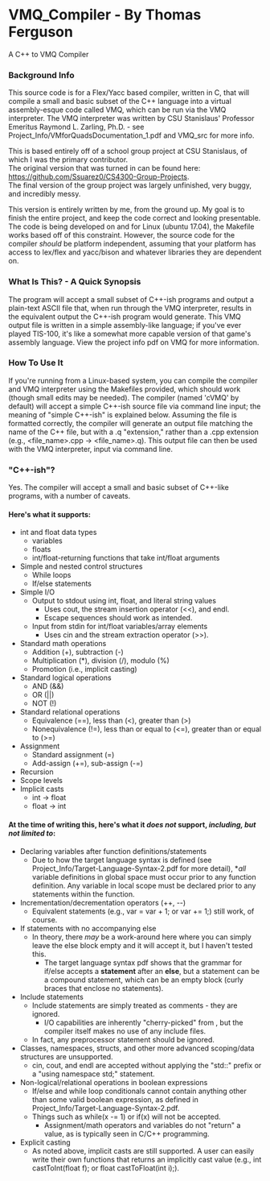 # VMQ_Compiler - By Thomas Ferguson
A C++ to VMQ Compiler

### Background Info
This source code is for a Flex/Yacc based compiler, written in C, that will compile a small and basic subset of the C++ language into a virtual assembly-esque code called VMQ, which can be run via the VMQ interpreter.  The VMQ interpreter was written by CSU Stanislaus' Professor Emeritus Raymond L. Zarling, Ph.D. - see Project_Info/VMforQuadsDocumentation_1.pdf and VMQ_src for more info.

This is based entirely off of a school group project at CSU Stanislaus, of which I was the primary contributor.  
The original version that was turned in can be found here: https://github.com/Ssuarez0/CS4300-Group-Projects.  
The final version of the group project was largely unfinished, very buggy, and incredibly messy.

This version is entirely written by me, from the ground up.  My goal is to finish the entire project, and keep the code correct and looking presentable.  
The code is being developed on and for Linux (ubuntu 17.04), the Makefile works based off of this constraint.  However, the source code for the compiler *should* be platform independent, assuming that your platform has access to lex/flex and yacc/bison and whatever libraries they are dependent on.

### What Is This? - A Quick Synopsis
The program will accept a small subset of C++-ish programs and output a plain-text ASCII file that, when run through the VMQ interpreter, results in the equivalent output the C++-ish program would generate.  This VMQ output file is written in a simple assembly-like language; if you've ever played TIS-100, it's like a somewhat more capable version of that game's assembly language.  View the project info pdf on VMQ for more information.

### How To Use It
If you're running from a Linux-based system, you can compile the compiler and VMQ interpreter using the Makefiles provided, which should work (though small edits may be needed).  The compiler (named 'cVMQ' by default) will accept a simple C++-ish source file via command line input; the meaning of "simple C++-ish" is explained below.  Assuming the file is formatted correctly, the compiler will generate an output file matching the name of the C++ file, but with a .q "extension," rather than a .cpp extension (e.g., <file_name>.cpp -> <file_name>.q).  This output file can then be used with the VMQ interpreter, input via command line.

### "C++-ish"?
Yes.  The compiler will accept a small and basic subset of C++-like programs, with a number of caveats.

#### Here's what it supports:
+ int and float data types
  + variables
  + floats
  + int/float-returning functions that take int/float arguments
+ Simple and nested control structures
  + While loops
  + If/else statements
+ Simple I/O
  + Output to stdout using int, float, and literal string values
    + Uses cout, the stream insertion operator (<<), and endl.
    + Escape sequences should work as intended.
  + Input from stdin for int/float variables/array elements
    + Uses cin and the stream extraction operator (>>).
+ Standard math operations
  + Addition (+), subtraction (-)
  + Multiplication (*), division (/), modulo (%)
  + Promotion (i.e., implicit casting)
+ Standard logical operations
  + AND (&&)
  + OR (||)
  + NOT (!)
+ Standard relational operations
  + Equivalence (==), less than (<), greater than (>)
  + Nonequivalence (!=), less than or equal to (<=), greater than or equal to (>=)
+ Assignment
  + Standard assignment (=)
  + Add-assign (+=), sub-assign (-=)
+ Recursion
+ Scope levels
+ Implicit casts
  + int -> float
  + float -> int

#### At the time of writing this, here's what it *does not* support, *including, but not limited to*:
- Declaring variables after function definitions/statements
  - Due to how the target language syntax is defined (see Project_Info/Target-Language-Syntax-2.pdf for more detail), **all* variable definitions in global space must occur prior to any function definition.  Any variable in local scope must be declared prior to any statements within the function.
- Incrementation/decrementation operators (++, --)
  - Equivalent statements (e.g., var = var + 1; or var += 1;) still work, of course.
- If statements with no accompanying else
  - In theory, there *may* be a work-around here where you can simply leave the else block empty and it will accept it, but I haven't tested this.
    - The target language syntax pdf shows that the grammar for if/else accepts a **statement** after an **else**, but a statement can be a compound statement, which can be an empty block (curly braces that enclose no statements).
- Include statements
  - Include statements are simply treated as comments - they are ignored.
    - I/O capabilities are inherently "cherry-picked" from <iostream>, but the compiler itself makes no use of any include files.
  - In fact, any preprocessor statement should be ignored.
- Classes, namespaces, structs, and other more advanced scoping/data structures are unsupported.
  - cin, cout, and endl are accepted without applying the "std::" prefix or a "using namespace std;" statement.
- Non-logical/relational operations in boolean expressions
  - If/else and while loop conditionals cannot contain anything other than some valid boolean expression, as defined in Project_Info/Target-Language-Syntax-2.pdf.
  - Things such as while(x -= 1) or if(x) will not be accepted.
    - Assignment/math operators and variables do not "return" a value, as is typically seen in C/C++ programming.
- Explicit casting
  - As noted above, implicit casts are still supported. A user can easily write their own functions that returns an implicitly cast value (e.g., int castToInt(float f); or float castToFloat(int i);).
